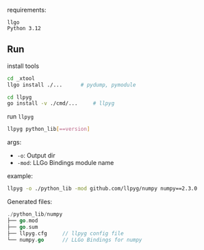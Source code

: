 requirements:
```text
llgo
Python 3.12
```
## Run
install tools
```bash
cd _xtool
llgo install ./...      # pydump, pymodule

cd llpyg
go install -v ./cmd/...     # llpyg
```
run `llpyg`
```bash
llpyg python_lib[==version]
```
args: 
 - `-o`: Output dir
 - `-mod`: LLGo Bindings module name

example:
```bash
llpyg -o ./python_lib -mod github.com/llpyg/numpy numpy==2.3.0
```
Generated files:
```go
./python_lib/numpy
├── go.mod
├── go.sum
├── llpyg.cfg     // llpyg config file  
└── numpy.go      // LLGo Bindings for numpy 
```